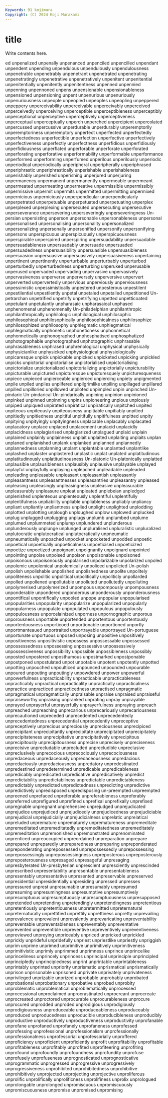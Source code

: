 ```yaml
---
Keywords: 91 kojimura
Copyright: (C) 2024 Koji Murakami
---
```


# title

Write contents here.



ed unpenalized unpenally unpenanced unpenciled unpencilled
unpendant unpendent unpending unpendulous unpendulously unpendulousness unpenetrable unpenetrably unpenetrant unpenetrated
unpenetrating unpenetratingly unpenetrative unpenetratively unpenitent unpenitential unpenitentially unpenitently unpenitentness unpenned
unpennied unpenning unpennoned unpens unpensionable unpensionableness unpensioned unpensioning unpent unpenurious
unpenuriously unpenuriousness unpeople unpeopled unpeoples unpeopling unpeppered unpeppery unperceivability unperceivable
unperceivably unperceived unperceivedly unperceiving unperceptible unperceptibleness unperceptibly unperceptional unperceptive unperceptively
unperceptiveness unperceptual unperceptually unperch unperched unpercipient unpercolated unpercussed unpercussive unperdurable
unperdurably unperemptorily unperemptoriness unperemptory unperfect unperfected unperfectedly unperfectedness unperfectible unperfection
unperfective unperfectively unperfectiveness unperfectly unperfectness unperfidious unperfidiously unperfidiousness unperflated unperforable
unperforate unperforated unperforating unperforative unperformability unperformable unperformance unperformed unperforming unperfumed
unperilous unperilously unperiodic unperiodical unperiodically unperipheral unperipherally unperiphrased unperiphrastic unperiphrastically
unperishable unperishableness unperishably unperished unperishing unperjured unperjuring unpermanency unpermanent unpermanently
unpermeable unpermeant unpermeated unpermeating unpermeative unpermissible unpermissibly unpermissive unpermit unpermits
unpermitted unpermitting unpermixed unpernicious unperniciously unperpendicular unperpendicularly unperpetrated unperpetuable unperpetuated
unperpetuating unperplex unperplexed unperplexing unpersecuted unpersecuting unpersecutive unperseverance unpersevering unperseveringly
unperseveringness Un-persian unpersisting unperson unpersonable unpersonableness unpersonal unpersonalised unpersonalising unpersonality
unpersonalized unpersonalizing unpersonally unpersonified unpersonify unpersonifying unpersons unperspicuous unperspicuously unperspicuousness
unperspirable unperspired unperspiring unpersuadability unpersuadable unpersuadableness unpersuadably unpersuade unpersuaded unpersuadedness
unpersuasibility unpersuasible unpersuasibleness unpersuasion unpersuasive unpersuasively unpersuasiveness unpertaining unpertinent unpertinently
unperturbable unperturbably unperturbed unperturbedly unperturbedness unperturbing unperuked unperusable unperused unpervaded
unpervading unpervasive unpervasively unpervasiveness unperverse unperversely unperversive unpervert unperverted unpervertedly
unpervious unperviously unperviousness unpessimistic unpessimistically unpestered unpesterous unpestilent unpestilential unpestilently
unpetal unpetaled unpetalled unpetitioned Un-petrarchan unpetrified unpetrify unpetrifying unpetted unpetticoated
unpetulant unpetulantly unpharasaic unpharasaical unphased unphenomenal unphenomenally Un-philadelphian unphilanthropic unphilanthropically
unphilologic unphilological unphilosophic unphilosophical unphilosophically unphilosophicalness unphilosophize unphilosophized unphilosophy unphlegmatic
unphlegmatical unphlegmatically unphonetic unphoneticness unphonnetical unphonnetically unphonographed unphosphatised unphosphatized unphotographable
unphotographed unphotographic unphrasable unphrasableness unphrased unphrenological unphysical unphysically unphysicianlike unphysicked
unphysiological unphysiologically unpicaresque unpick unpickable unpicked unpicketed unpicking unpickled unpicks
unpictorial unpictorialise unpictorialised unpictorialising unpictorialize unpictorialized unpictorializing unpictorially unpicturability unpicturable
unpictured unpicturesque unpicturesquely unpicturesqueness unpiece unpieced unpierceable unpierced unpiercing unpiety
unpigmented unpile unpiled unpiles unpilfered unpilgrimlike unpiling unpillaged unpillared unpilled
unpilloried unpillowed unpiloted unpimpled unpin unpinched Un-pindaric Un-pindarical Un-pindarically unpining
unpinion unpinioned unpinked unpinned unpinning unpins unpioneering unpious unpiously unpiped
unpiqued unpirated unpiratical unpiratically unpitched unpited unpiteous unpiteously unpiteousness unpitiable
unpitiably unpitied unpitiedly unpitiedness unpitiful unpitifully unpitifulness unpitted unpity unpitying
unpityingly unpityingness unplacable unplacably unplacated unplacatory unplace unplaced unplacement unplacid
unplacidly unplacidness unplagiarised unplagiarized unplagued unplaid unplain unplained unplainly unplainness
unplait unplaited unplaiting unplaits unplan unplaned unplanished unplank unplanked unplanned
unplannedly unplannedness unplanning unplant unplantable unplanted unplantlike unplashed unplaster unplastered
unplastic unplat unplated unplatitudinous unplatitudinously unplatitudinousness Un-platonic Un-platonically unplatted unplausible
unplausibleness unplausibly unplausive unplayable unplayed unplayful unplayfully unplaying unpleached unpleadable
unpleaded unpleading unpleasable unpleasant unpleasantish unpleasantly unpleasantness unpleasantnesses unpleasantries unpleasantry
unpleased unpleasing unpleasingly unpleasingness unpleasive unpleasurable unpleasurably unpleasure unpleat unpleated
unplebeian unpledged unplenished unplenteous unplenteously unplentiful unplentifully unplentifulness unpliability unpliable
unpliableness unpliably unpliancy unpliant unpliantly unpliantness unplied unplight unplighted unplodding
unplotted unplotting unplough unploughed unplow unplowed unplucked unplug unplugged unplugging
unplugs unplumb unplumbed unplume unplumed unplummeted unplump unplundered unplunderous unplunderously
unplunge unplunged unpluralised unpluralistic unpluralized unplutocratic unplutocratical unplutocratically unpneumatic unpneumatically
unpoached unpocket unpocketed unpodded unpoetic unpoetical unpoetically unpoeticalness unpoeticised unpoeticized
unpoetize unpoetized unpoignant unpoignantly unpoignard unpointed unpointing unpoise unpoised unpoison
unpoisonable unpoisoned unpoisonous unpoisonously unpolarised unpolarizable unpolarized unpoled unpolemic unpolemical
unpolemically unpoliced unpolicied Un-polish unpolish unpolishable unpolished unpolishedness unpolite unpolitely
unpoliteness unpolitic unpolitical unpolitically unpoliticly unpollarded unpolled unpollened unpollutable unpolluted
unpollutedly unpolluting unpolymerised unpolymerized unpompous unpompously unpompousness unponderable unpondered unponderous
unponderously unponderousness unpontifical unpontifically unpooled unpope unpopular unpopularised unpopularities unpopularity
unpopularize unpopularized unpopularly unpopularness unpopulate unpopulated unpopulous unpopulously unpopulousness unporcelainized
unporness unpornographic unporous unporousness unportable unportended unportentous unportentously unportentousness unporticoed
unportionable unportioned unportly unportmanteaued unportraited unportrayable unportrayed Un-portuguese unportunate unportuous
unposed unposing unpositive unpositively unpositiveness unpositivistic unpossess unpossessable unpossessed unpossessedness
unpossessing unpossessive unpossessively unpossessiveness unpossibility unpossible unpossibleness unpossibly unposted unpostered
unposthumous unpostmarked unpostponable unpostponed unpostulated unpot unpotable unpotent unpotently unpotted
unpotting unpouched unpoulticed unpounced unpounded unpourable unpoured unpouting unpoutingly unpowdered
unpower unpowerful unpowerfulness unpracticability unpracticable unpracticableness unpracticably unpractical unpracticality unpractically
unpracticalness unpractice unpracticed unpracticedness unpractised unpragmatic unpragmatical unpragmatically unpraisable unpraise
unpraised unpraiseful unpraiseworthy unpraising unpranked unprating unpray unprayable unprayed unprayerful
unprayerfully unprayerfulness unpraying unpreach unpreached unpreaching unprecarious unprecariously unprecariousness unprecautioned
unpreceded unprecedented unprecedentedly unprecedentedness unprecedential unprecedently unpreceptive unpreceptively unprecious unpreciously
unpreciousness unprecipiced unprecipitant unprecipitantly unprecipitate unprecipitated unprecipitately unprecipitateness unprecipitative unprecipitatively
unprecipitous unprecipitously unprecipitousness unprecise unprecisely unpreciseness unprecisive unprecludable unprecluded unprecludible
unpreclusive unpreclusively unprecocious unprecociously unprecociousness unpredaceous unpredaceously unpredaceousness unpredacious unpredaciously
unpredaciousness unpredatory unpredestinated unpredestined unpredetermined unpredicable unpredicableness unpredicably unpredicated unpredicative
unpredicatively unpredict unpredictability unpredictabilness unpredictable unpredictableness unpredictably unpredicted unpredictedness unpredicting
unpredictive unpredictively unpredisposed unpredisposing un-preempted unpreempted unpreened unprefaced unpreferable unpreferableness
unpreferably unpreferred unprefigured unprefined unprefixal unprefixally unprefixed unpregnable unpregnant unprehensive
unprejudged unprejudicated unprejudice unprejudiced unprejudicedly unprejudicedness unprejudiciable unprejudicial unprejudicially unprejudicialness
unprelatic unprelatical unpreluded unpremature unprematurely unprematureness unpremeditate unpremeditated unpremeditatedly unpremeditatedness
unpremeditately unpremeditation unpremonished unpremonstrated unprenominated unprenticed unpreoccupied unpreordained unpreparation unprepare
unprepared unpreparedly unpreparedness unpreparing unpreponderated unpreponderating unprepossessed unprepossessedly unprepossessing unprepossessingly
unprepossessingness unpreposterous unpreposterously unpreposterousness unpresaged unpresageful unpresaging unpresbyterated Un-presbyterian unprescient
unpresciently unprescinded unprescribed unpresentability unpresentable unpresentableness unpresentably unpresentative unpresented unpreservable
unpreserved unpresidential unpresidentially unpresiding unpressed unpresses unpressured unprest unpresumable unpresumably
unpresumed unpresuming unpresumingness unpresumptive unpresumptively unpresumptuous unpresumptuously unpresumptuousness unpresupposed unpretended
unpretending unpretendingly unpretendingness unpretentious unpretentiously unpretentiousness unpretermitted unpreternatural unpreternaturally unprettified
unprettily unprettiness unpretty unprevailing unprevalence unprevalent unprevalently unprevaricating unpreventability unpreventable
unpreventableness unpreventably unpreventative unprevented unpreventible unpreventive unpreventively unpreventiveness unpreviewed unpreying
unpriceably unpriced unpricked unprickled unprickly unprideful unpridefully unpriest unpriestlike unpriestly
unpriggish unprim unprime unprimed unprimitive unprimitively unprimitiveness unprimitivistic unprimly unprimmed
unprimness unprince unprincelike unprinceliness unprincely unprincess unprincipal unprinciple unprincipled unprincipledly
unprincipledness unprint unprintable unprintableness unprintably unprinted unpriority unprismatic unprismatical unprismatically
unprison unprisonable unprisoned unprivate unprivately unprivateness unprivileged unprizable unprized unprobable
unprobably unprobated unprobational unprobationary unprobative unprobed unprobity unproblematic unproblematical unproblematically
unprocessed unprocessional unproclaimed unprocrastinated unprocreant unprocreate unprocreated unproctored unprocurable unprocurableness
unprocure unprocured unprodded unproded unprodigious unprodigiously unprodigiousness unproduceable unproduceableness unproduceably
unproduced unproducedness unproducible unproducibleness unproducibly unproductive unproductively unproductiveness unproductivity unprofanable
unprofane unprofaned unprofanely unprofaneness unprofessed unprofessing unprofessional unprofessionalism unprofessionally unprofessionalness
unprofessorial unprofessorially unproffered unproficiency unproficient unproficiently unprofit unprofitability unprofitable unprofitableness
unprofitably unprofited unprofiteering unprofiting unprofound unprofoundly unprofoundness unprofundity unprofuse unprofusely
unprofuseness unprognosticated unprognosticative unprogrammatic unprogressed unprogressive unprogressively unprogressiveness unprohibited unprohibitedness
unprohibitive unprohibitively unprojected unprojecting unprojective unproliferous unprolific unprolifically unprolificness unprolifiness
unprolix unprologued unprolongable unprolonged unpromiscuous unpromiscuously unpromiscuousness unpromise unpromised unpromising
